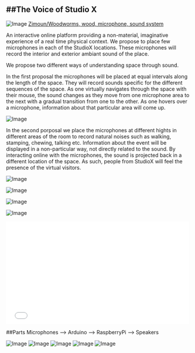 ##The Voice of Studio X
---
![Image](https://raw.github.com/site2site/The-Voice-of-Studio-X/master/Images/zimoun_woodwoorms_400px.jpg)
[Zimoun/Woodworms, wood, microphone, sound system](http://vimeo.com/6191050)

An interactive online platform providing a non-material, imaginative experience of a real time physical context.
We propose to place few microphones in each of the StudioX locations. These microphones will record the interior and exterior 
ambiant sound of the place.

We propose two different ways of understanding space through sound.

In the first proposal the microphones will be placed at equal intervals along the length of the space. They will record sounds 
specific for the different sequences of the space.
As one virtually navigates through the space with their mouse, the sound changes as they move from one microphone area to the next with a gradual transition from one to the other.
As one hovers over a microphone, information about that particular area will come up.


![Image](https://raw.github.com/site2site/The-Voice-of-Studio-X/master/Images/Diagram1-01.jpg)

In the second porposal we place the microphones at different hights in different areas of the room to record natural noises such as walking, stamping, chewing, talking etc.
Information about the event will be displayed in a non-particular way, not directly related to the sound.
By interacting online with the microphones, the sound is projected back in a different location of the space. As such, people from StudioX will feel the presence of the virtual visitors.


![Image](https://raw.github.com/site2site/The-Voice-of-Studio-X/master/Images/Diagrams-01.jpg)

![Image](https://raw.github.com/site2site/The-Voice-of-Studio-X/master/Images/Diagrams-02.jpg)

![Image](https://raw.github.com/site2site/The-Voice-of-Studio-X/master/Images/Sound-DIAGRAM.gif)

![Image](https://raw.github.com/site2site/The-Voice-of-Studio-X/master/Images/Website.jpg)

<object width="500" height="281"><param name="movie" value="//www.youtube.com/v/1QztwBzcVaw?hl=en_US&amp;version=3"></param><param name="allowFullScreen" value="true"></param><param name="allowscriptaccess" value="always"></param><embed src="//www.youtube.com/v/1QztwBzcVaw?hl=en_US&amp;version=3" type="application/x-shockwave-flash" width="500" height="281" allowscriptaccess="always" allowfullscreen="true"></embed></object>

##Parts
   Microphones --> 
   Arduino -->
   RaspberryPi -->
   Speakers
   
![Image](http://upload.wikimedia.org/wikipedia/commons/3/38/Arduino_Uno_-_R3.jpg)
![Image](http://3.bp.blogspot.com/-7ZukwJvElNQ/UX1sNJenVII/AAAAAAAAAG0/hzXvQZDnt3I/s1600/MIC.jpg)
![Image](http://www.stagesuperstore.co.uk/ekmps/shops/stagesuperstore/images/pro45-cardioid-condenser-hanging-microphone-1162-p.jpg)
![Image](http://upload.wikimedia.org/wikipedia/commons/4/45/Raspberry_Pi_-_Model_A.jpg)
![Image](http://g-ecx.images-amazon.com/images/G/01/electronics/detail-page/PLMCA76_4_speakers.jpg)


   
